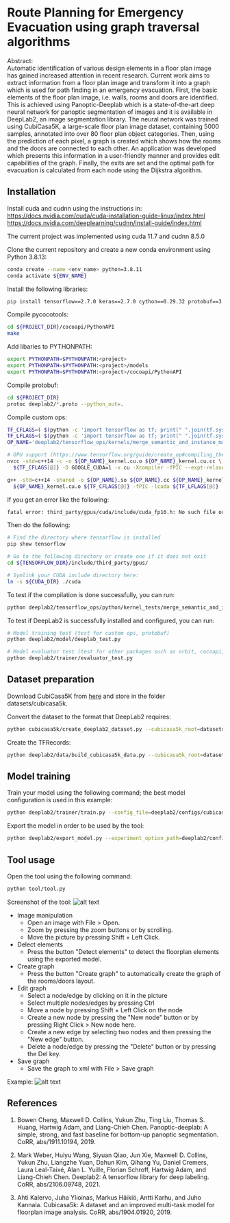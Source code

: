 # Route Planning for Emergency Evacuation using graph traversal algorithms

Abstract:\
Automatic identification of various design elements in a floor plan image has gained 
increased attention in recent research. Current work aims to extract information from a floor 
plan image and transform it into a graph which is used for path finding in an emergency 
evacuation. First, the basic elements of the floor plan image, i.e. walls, rooms and doors 
are identified. This is achieved using Panoptic-Deeplab which is a state-of-the-art deep 
neural network for panoptic segmentation of images and it is available in DeepLab2, an 
image segmentation library. The neural network was trained using CubiCasa5K, a large-scale 
floor plan image dataset, containing 5000 samples, annotated into over 80 floor plan 
object categories. Then, using the prediction of each pixel, a graph is created which shows 
how the rooms and the doors are connected to each other. An application was developed 
which presents this information in a user-friendly manner and provides edit capabilities of 
the graph. Finally, the exits are set and the optimal path for evacuation is calculated from 
each node using the Dijkstra algorithm.

## Installation

Install cuda and cudnn using the instructions in:\
https://docs.nvidia.com/cuda/cuda-installation-guide-linux/index.html
https://docs.nvidia.com/deeplearning/cudnn/install-guide/index.html

The current project was implemented using cuda 11.7 and cudnn 8.5.0

Clone the current repository and create a new conda environment using Python 3.8.13:
```bash
conda create --name <env_name> python=3.8.11
conda activate ${ENV_NAME}
```

Install the following libraries:
```bash
pip install tensorflow==2.7.0 keras==2.7.0 cython==0.29.32 protobuf==3.20.1 PyQt6==6.4.0 distinctipy==1.2.2
```

Compile pycocotools:
```bash
cd ${PROJECT_DIR}/cocoapi/PythonAPI
make
```

Add libaries to PYTHONPATH:
```bash
export PYTHONPATH=$PYTHONPATH:<project>
export PYTHONPATH=$PYTHONPATH:<project>/models
export PYTHONPATH=$PYTHONPATH:<project>/cocoapi/PythonAPI
```

Compile protobuf:
```bash
cd ${PROJECT_DIR}
protoc deeplab2/*.proto --python_out=.
```

Compile custom ops:
```bash
TF_CFLAGS=( $(python -c 'import tensorflow as tf; print(" ".join(tf.sysconfig.get_compile_flags()))') )
TF_LFLAGS=( $(python -c 'import tensorflow as tf; print(" ".join(tf.sysconfig.get_link_flags()))') )
OP_NAME='deeplab2/tensorflow_ops/kernels/merge_semantic_and_instance_maps_op'

# GPU support (https://www.tensorflow.org/guide/create_op#compiling_the_kernel_for_the_gpu_device)
nvcc -std=c++14 -c -o ${OP_NAME}_kernel.cu.o ${OP_NAME}_kernel.cu.cc \
  ${TF_CFLAGS[@]} -D GOOGLE_CUDA=1 -x cu -Xcompiler -fPIC --expt-relaxed-constexpr

g++ -std=c++14 -shared -o ${OP_NAME}.so ${OP_NAME}.cc ${OP_NAME}_kernel.cc \
  ${OP_NAME}_kernel.cu.o ${TF_CFLAGS[@]} -fPIC -lcuda ${TF_LFLAGS[@]}
```
If you get an error like the following:
```bash
fatal error: third_party/gpus/cuda/include/cuda_fp16.h: No such file or directory
```
Then do the following:
```bash
# Find the directory where tensorflow is installed
pip show tensorflow

# Go to the following directory or create one if it does not exit
cd ${TENSORFLOW_DIR}/include/third_party/gpus/

# Symlink your CUDA include directory here:
ln -s ${CUDA_DIR} ./cuda
```

To test if the compilation is done successfully, you can run:
```bash
python deeplab2/tensorflow_ops/python/kernel_tests/merge_semantic_and_instance_maps_op_test.py
```

To test if DeepLab2 is successfully installed and configured, you can run:
```bash
# Model training test (test for custom ops, protobuf)
python deeplab2/model/deeplab_test.py

# Model evaluator test (test for other packages such as orbit, cocoapi, etc)
python deeplab2/trainer/evaluator_test.py
```

## Dataset preparation

Download CubiCasa5K from [here](https://zenodo.org/record/2613548#.Y-e33NJBy0k)
and store in the folder datasets/cubicasa5k.

Convert the dataset to the format that DeepLab2 requires:
```bash
python cubicasa5k/create_deeplab2_dataset.py --cubicasa5k_root=datasets/cubicasa5k/ --output_dir=datasets/deeplab2/cubicasa5k/
```

Create the TFRecords:
```bash
python deeplab2/data/build_cubicasa5k_data.py --cubicasa5k_root=datasets/deeplab2/cubicasa5k/ --output_dir=datasets/deeplab2/cubicasa5k/tf_records
```

## Model training

Train your model using the following command; the best model configuration is used in this example:
```bash
python deeplab2/trainer/train.py --config_file=deeplab2/configs/cubicasa5k/panoptic_deeplab/59_wide_resnet41.textproto --mode=train_and_eval --model_dir=results --num_gpus=1 >& results/59.txt
```

Export the model in order to be used by the tool:
```bash
python deeplab2/export_model.py --experiment_option_path=deeplab2/configs/cubicasa5k/panoptic_deeplab/59_wide_resnet41.textproto --checkpoint_path=results/59/ckpt-40000 --output_path=tool/model
```

## Tool usage

Open the tool using the following command:
```bash
python tool/tool.py
```

Screenshot of the tool:
![alt text](https://github.com/agaitanis/msc_thesis/blob/main/tool/screenshot.png)

* Image manipulation
	* Open an image with File > Open.
	* Zoom by pressing the zoom buttons or by scrolling.
	* Move the picture by pressing Shift + Left Click.
* Delect elements
	* Press the button "Detect elements" to detect the floorplan elements using the exported model.
* Create graph
	* Press the button "Create graph" to automatically create the graph of the rooms/doors layout.
* Edit graph
	* Select a node/edge by clicking on it in the picture
	* Select multiple nodes/edges by pressing Ctrl
	* Move a node by pressing Shift + Left Click on the node
	* Create a new node by pressing the "New node" button or by pressing Right Click > New node here.
	* Create a new edge by selecting two nodes and then pressing the "New edge" button.
	* Delete a node/edge by pressing the "Delete" button or by pressing the Del key.
* Save graph
	* Save the graph to xml with File > Save graph


Example:
![alt text](https://github.com/agaitanis/msc_thesis/blob/main/tool/example.png)

## References

1. Bowen Cheng, Maxwell D. Collins, Yukun Zhu, Ting Liu, Thomas S. Huang, Hartwig
Adam, and Liang-Chieh Chen. Panoptic-deeplab: A simple, strong, and fast baseline for
bottom-up panoptic segmentation. CoRR, abs/1911.10194, 2019.

2. Mark Weber, Huiyu Wang, Siyuan Qiao, Jun Xie, Maxwell D. Collins, Yukun Zhu,
Liangzhe Yuan, Dahun Kim, Qihang Yu, Daniel Cremers, Laura Leal-Taixé, Alan L.
Yuille, Florian Schroff, Hartwig Adam, and Liang-Chieh Chen. Deeplab2: A tensorflow
library for deep labeling. CoRR, abs/2106.09748, 2021.

3. Ahti Kalervo, Juha Ylioinas, Markus Häikiö, Antti Karhu, and Juho Kannala. Cubicasa5k:
A dataset and an improved multi-task model for floorplan image analysis. CoRR,
abs/1904.01920, 2019.
